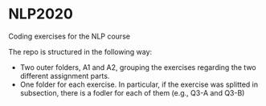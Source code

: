 # NLP2020

Coding exercises for the NLP course


The repo is structured in the following way:
* Two outer folders, A1 and A2, grouping the exercises regarding the two different assignment parts.
* One folder for each exercise. In particular, if the exercise was splitted in subsection, there is a fodler for each of them (e.g., Q3-A and Q3-B)


